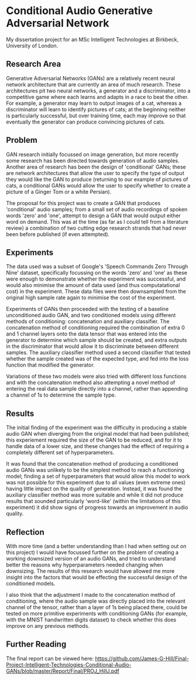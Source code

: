 # Conditional Audio Generative Adversarial Network

My dissertation project for an MSc Intelligent Technologies at Birkbeck, University of London.

## Research Area

Generative Adversarial Networks (GANs) are a relatively recent neural network architecture that are currently an area of much research.
These architectures pit two neural networks, a generator and a discriminator, into a competitive game where each learns and adapts in a race to beat the other.
For example, a generator may learn to output images of a cat, whereas a discriminator will learn to identify pictures of cats; at the beginning neither is particularly successful, but over training time, each may improve so that eventually the generator can produce convincing pictures of cats.

## Problem

GAN research initially focussed on image generation, but more recently some research has been directed towards generation of audio samples.
Another area of research has been the design of 'conditional' GANs; these are network architectures that allow the user to specify the type of output they would like the GAN to produce (returning to our example of pictures of cats, a conditional GANs would allow the user to specify whether to create a picture of a Ginger Tom or a white Persian).

The proposal for this project was to create a GAN that produces 'conditional' audio samples; from a small set of audio recordings of spoken words 'zero' and 'one', attempt to design a GAN that would output either word on demand.
This was at the time (as far as I could tell from a literature review) a combination of two cutting edge research strands that had never been before published (if even attempted).

## Experiments

The data used was a subset of Google's 'Speech Commands Zero Through Nine' dataset, specifically focussing on the words 'zero' and 'one' as these were enough to demonstrate whether the experiment was successful, and would also minimise the amount of data used (and thus computatational cost) in the experiment.
These data files were then downsampled from the original high sample rate again to minimise the cost of the experiment.

Experiments of GANs then proceeded with the testing of a baseline unconditioned audio GAN, and two conditioned models using different methods of conditioning: concatenation and auxiliary classifier.
The concatenation method of conditioning required the combination of extra 0 and 1 channel layers onto the data tensor that was entered into the generator to determine which sample should be created, and extra outputs in the discriminator that would allow it to discriminate between different samples.
The auxiliary classifier method used a second classifier that tested whether the sample created was of the expected type, and fed into the loss function that modified the generator.

Variations of these two models were also tried with different loss functions and with the concatenation method also attempting a novel method of entering the real data sample directly into a channel, rather than appending a channel of 1s to determine the sample type.

## Results

The initial finding of the experiment was the difficulty in producing a stable audio GAN when diverging from the original model that had been published; this experiement required the size of the GAN to be reduced, and for it to handle data of a lower size, and these changes had the effect of requiring a completely different set of hyperparameters.

It was found that the concatenation method of producing a conditioned audio GANs was unlikely to be the simplest method to reach a functioning model; finding a set of hyperparameters that would allow this model to work was not possible for this experiment due to all values (even extreme ones) having little impact on the quality of generation.
Instead, it was found the auxiliary classifier method was more suitable and while it did not produce results that sounded particularly 'word-like' (within the limitations of this experiment) it did show signs of progress towards an improvement in audio quality.

## Reflection

With more time (and a better understanding than I had when setting out on this project) I would have focussed further on the problem of creating a working downsized version of an audio GANs, and tried to understand better the reasons why hyperparameters needed changing when downsizing.
The results of this research would have allowed me more insight into the factors that would be effecting the successful design of the conditioned models.

I also think that the adjustment I made to the concatenation method of conditioning, where the audio sample was directly placed into the relevant channel of the tensor, rather than a layer of 1s being placed there, could be tested on more primitive experiments with conditioning GANs (for example, with the MNIST handwritten digits dataset) to check whether this does improve on any previous methods.

## Further Reading

The final report can be viewed here:
https://github.com/James-G-Hill/Final-Project-Intelligent-Technologies-Conditional-Audio-GANs/blob/master/Report/Final/PROJ_HillJ.pdf
